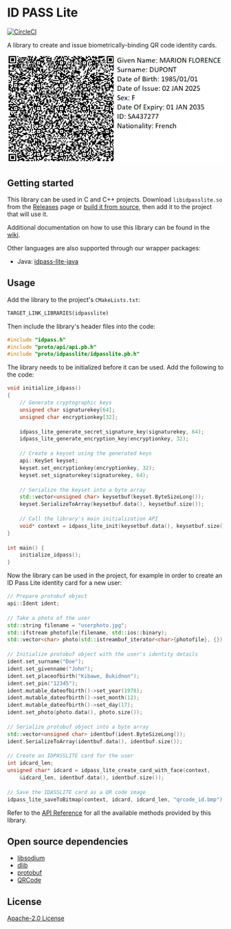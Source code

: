 # ID PASS Lite

[![CircleCI](https://circleci.com/gh/idpass/idpass-lite.svg?style=svg&circle-token=937634c8f42536396097ea8c04097035b9c9a509)](https://circleci.com/gh/idpass/idpass-lite)

A library to create and issue biometrically-binding QR code identity cards.

![Alt text](idpasslite_qr.png?raw=true "api")

## Getting started

This library can be used in C and C++ projects. Download `libidpasslite.so` from the [Releases](https://github.com/idpass/idpass-lite/releases) page or [build it from source](https://github.com/idpass/idpass-lite/wiki/Building-from-source), then add it to the project that will use it.

Additional documentation on how to use this library can be found in the [wiki](https://github.com/idpass/idpass-lite/wiki).

Other languages are also supported through our wrapper packages:

- Java: [idpass-lite-java](https://github.com/idpass/idpass-lite-java)

## Usage

Add the library to the project's `CMakeLists.txt`:

```txt
TARGET_LINK_LIBRARIES(idpasslite)
```

Then include the library's header files into the code:

```cpp
#include "idpass.h"
#include "proto/api/api.pb.h"
#include "proto/idpasslite/idpasslite.pb.h"
```

The library needs to be initialized before it can be used. Add the following to the code:

```cpp
void initialize_idpass()
{
    // Generate cryptographic keys
    unsigned char signaturekey[64];
    unsigned char encryptionkey[32];

    idpass_lite_generate_secret_signature_key(signaturekey, 64);
    idpass_lite_generate_encryption_key(encryptionkey, 32);

    // Create a keyset using the generated keys
    api::KeySet keyset;
    keyset.set_encryptionkey(encryptionkey, 32);
    keyset.set_signaturekey(signaturekey, 64);

    // Serialize the keyset into a byte array
    std::vector<unsigned char> keysetbuf(keyset.ByteSizeLong());
    keyset.SerializeToArray(keysetbuf.data(), keysetbuf.size());

    // Call the library's main initialization API
    void* context = idpass_lite_init(keysetbuf.data(), keysetbuf.size(), nullptr, 0);
}

int main() {
    initialize_idpass();
}
```

Now the library can be used in the project, for example in order to create an ID Pass Lite identity card for a new user:

```cpp
// Prepare protobuf object
api::Ident ident;

// Take a photo of the user
std::string filename = "userphoto.jpg";
std::ifstream photofile(filename, std::ios::binary);
std::vector<char> photo(std::istreambuf_iterator<char>{photofile}, {});

// Initialize protobuf object with the user's identity details
ident.set_surname("Doe");
ident.set_givenname("John");
ident.set_placeofbirth("Kibawe, Bukidnon");
ident.set_pin("12345");
ident.mutable_dateofbirth()->set_year(1978);
ident.mutable_dateofbirth()->set_month(12);
ident.mutable_dateofbirth()->set_day(17);
ident.set_photo(photo.data(), photo.size());

// Serialize protobuf object into a byte array
std::vector<unsigned char> identbuf(ident.ByteSizeLong());
ident.SerializeToArray(identbuf.data(), identbuf.size());

// Create an IDPASSLITE card for the user
int idcard_len;
unsigned char* idcard = idpass_lite_create_card_with_face(context,
    &idcard_len, identbuf.data(), identbuf.size());

// Save the IDASSLITE card as a QR code image
idpass_lite_saveToBitmap(context, idcard, idcard_len, "qrcode_id.bmp");
```

Refer to the [API Reference](https://github.com/idpass/idpass-lite/wiki/API-Reference) for all the available methods provided by this library.

## Open source dependencies

- [libsodium](https://github.com/jedisct1/libsodium.git)
- [dlib](https://github.com/davisking/dlib.git)
- [protobuf](https://github.com/protocolbuffers/protobuf.git)
- [QRCode](https://github.com/ricmoo/QRCode)

## License

[Apache-2.0 License](LICENSE)
